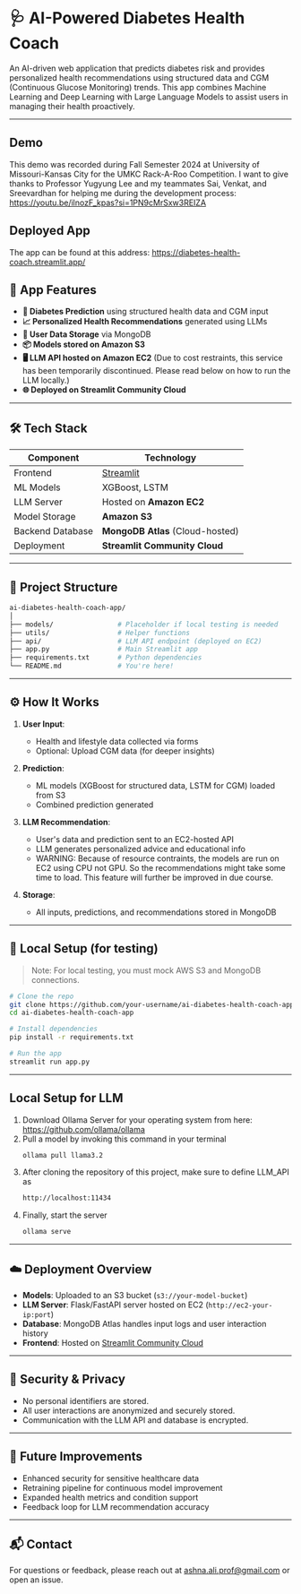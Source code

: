 # 🩺 AI-Powered Diabetes Health Coach

An AI-driven web application that predicts diabetes risk and provides personalized health recommendations using structured data and CGM (Continuous Glucose Monitoring) trends. This app combines Machine Learning and Deep Learning with Large Language Models to assist users in managing their health proactively.

---
## Demo
This demo was recorded during Fall Semester 2024 at University of Missouri-Kansas City for the UMKC Rack-A-Roo Competition. I want to give thanks to Professor Yugyung Lee and my teammates Sai, Venkat, and Sreevardhan for helping me during the development process: https://youtu.be/ilnozF_kpas?si=1PN9cMrSxw3REIZA

## Deployed App
The app can be found at this address: https://diabetes-health-coach.streamlit.app/

## 🚀 App Features

- **🧠 Diabetes Prediction** using structured health data and CGM input
- **📈 Personalized Health Recommendations** generated using LLMs
- **💾 User Data Storage** via MongoDB
- **📦 Models stored on Amazon S3**
- **🖥️ LLM API hosted on Amazon EC2** (Due to cost restraints, this service has been temporarily discontinued. Please read below on how to run the LLM locally.)
- **🌐 Deployed on Streamlit Community Cloud**

---

## 🛠️ Tech Stack

| Component          | Technology                        |
|--------------------|-----------------------------------|
| Frontend           | [Streamlit](https://streamlit.io) |
| ML Models          | XGBoost, LSTM                     |
| LLM Server         | Hosted on **Amazon EC2**          |
| Model Storage      | **Amazon S3**                     |
| Backend Database   | **MongoDB Atlas** (Cloud-hosted)  |
| Deployment         | **Streamlit Community Cloud**     |

---

## 📂 Project Structure

```bash
ai-diabetes-health-coach-app/
│
├── models/                # Placeholder if local testing is needed
├── utils/                 # Helper functions
├── api/                   # LLM API endpoint (deployed on EC2)
├── app.py                 # Main Streamlit app
├── requirements.txt       # Python dependencies
└── README.md              # You're here!
```

---

## ⚙️ How It Works

1. **User Input**:
   - Health and lifestyle data collected via forms
   - Optional: Upload CGM data (for deeper insights)

2. **Prediction**:
   - ML models (XGBoost for structured data, LSTM for CGM) loaded from S3
   - Combined prediction generated

3. **LLM Recommendation**:
   - User's data and prediction sent to an EC2-hosted API
   - LLM generates personalized advice and educational info
   - WARNING: Because of resource contraints, the models are run on EC2 using CPU not GPU. So the recommendations might take some time to load. This feature will further be improved in due course.

4. **Storage**:
   - All inputs, predictions, and recommendations stored in MongoDB

---

## 🧪 Local Setup (for testing)

> Note: For local testing, you must mock AWS S3 and MongoDB connections.

```bash
# Clone the repo
git clone https://github.com/your-username/ai-diabetes-health-coach-app.git
cd ai-diabetes-health-coach-app

# Install dependencies
pip install -r requirements.txt

# Run the app
streamlit run app.py
```
---
## Local Setup for LLM
1. Download Ollama Server for your operating system from here: https://github.com/ollama/ollama
2. Pull a model by invoking this command in your terminal
   ```bash
   ollama pull llama3.2
   ```
3. After cloning the repository of this project, make sure to define LLM_API as
   ```bash
   http://localhost:11434
   ```
4. Finally, start the server
   ```bash
   ollama serve
   ```
---

## ☁️ Deployment Overview

- **Models**: Uploaded to an S3 bucket (`s3://your-model-bucket`)
- **LLM Server**: Flask/FastAPI server hosted on EC2 (`http://ec2-your-ip:port`)
- **Database**: MongoDB Atlas handles input logs and user interaction history
- **Frontend**: Hosted on [Streamlit Community Cloud](https://streamlit.io/cloud)

---

## 🔐 Security & Privacy

- No personal identifiers are stored.
- All user interactions are anonymized and securely stored.
- Communication with the LLM API and database is encrypted.

---

## 🧩 Future Improvements

- Enhanced security for sensitive healthcare data
- Retraining pipeline for continuous model improvement
- Expanded health metrics and condition support
- Feedback loop for LLM recommendation accuracy

---

## 📬 Contact

For questions or feedback, please reach out at ashna.ali.prof@gmail.com or open an issue.


    

